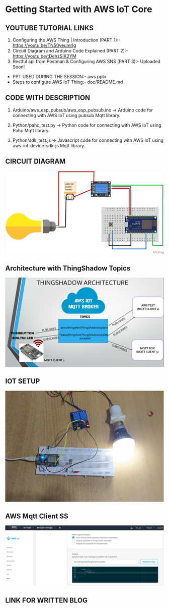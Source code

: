 # Getting Started with AWS IoT Core

## YOUTUBE TUTORIAL LINKS

1. Configuring the AWS Thing | Introduction (PART 1):- https://youtu.be/TN50yeumrIg
2. Circuit Diagram and Arduino Code Explained (PART 2):- https://youtu.be/tDehzSIK2YM
3. Restful api from Postman & Configuring AWS SNS (PART 3):- Uploaded Soon!

- PPT USED DURING THE SESSION:- aws.pptx
- Steps to configure AWS IoT Thing:- doc/README.md


## CODE WITH DESCRIPTION

1. Arduino/aws_esp_pubsub/aws_esp_pubsub.ino -> Arduino code for connecting with AWS IoT using pubsub Mqtt library.

2. Python/paho_test.py -> Python code for connecting with AWS IoT using Paho Mqtt library.

3. Python/sdk_test.js -> Javascript code for connecting with AWS IoT using aws-iot-device-sdk-js Mqtt library.


## CIRCUIT DIAGRAM

![](relayCircuit.png)


## Architecture with ThingShadow Topics

![](arc.png)

## IOT SETUP

![](demo.jpg)


## AWS Mqtt Client SS

![](aws_mqtt.png)


## LINK FOR WRITTEN BLOG


